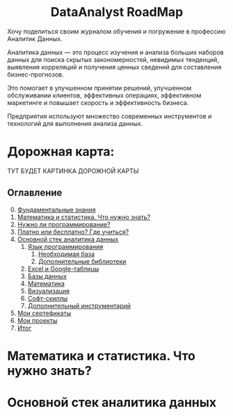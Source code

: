 <h1 align="center">DataAnalyst RoadMap</h1>

Хочу поделиться своим журналом обучения и погружение в профессию Аналитик Данных.


Аналитика данных — это процесс изучения и анализа больших наборов данных для поиска скрытых закономерностей, невидимых тенденций, выявления корреляций и получения ценных сведений для составления бизнес-прогнозов.

Это помогает в улучшенном принятии решений, улучшенном обслуживании клиентов, эффективных операциях, эффективном маркетинге и повышает скорость и эффективность бизнеса.

Предприятия используют множество современных инструментов и технологий для выполнения анализа данных.


# Дорожная карта:
ТУТ БУДЕТ КАРТИНКА ДОРОЖНОЙ КАРТЫ

## Оглавление

0. [Фундаментальные знания](#Фундаментальные-знания)
1. [Математика и статистика. Что нужно знать?](#Математика-и-статистика.-Что-нужно-знать?)
2. [Нужно ли программирование?](#Нужно-ли-программирование?)
3. [Платно или бесплатно? Где учиться?](#Платно-или-бесплатно?-Где-учиться?)
4. [Основной стек аналитика данных](#Основной-стек-аналитика-данных)
    1. [Язык программирования](#Язык_программирования)
       1. [Необходимая база](#Необходимая-база)
       2. [Дополнительные библиотеки](#Дополнительные-библиотеки)
    2. [Excel и Google-таблицы](#Excel-и-Google-таблицы) 
    3. [Базы данных](#Нумерованный)
    4. [Математика](#Смешанные-списки)
    5. [Визуализация](#Визуализация)
    6. [Софт-скиллы](#Софт-скиллы)
    7. [Дополнительный инструментарий](#Дополнительный-Инструментарий)
7. [Мои сертефикаты](#Мои-сертефикаты)
8. [Мои проекты](#Мои-проекты)
9. [Итог](#Итог)


# Математика и статистика. Что нужно знать?

# Основной стек аналитика данных

